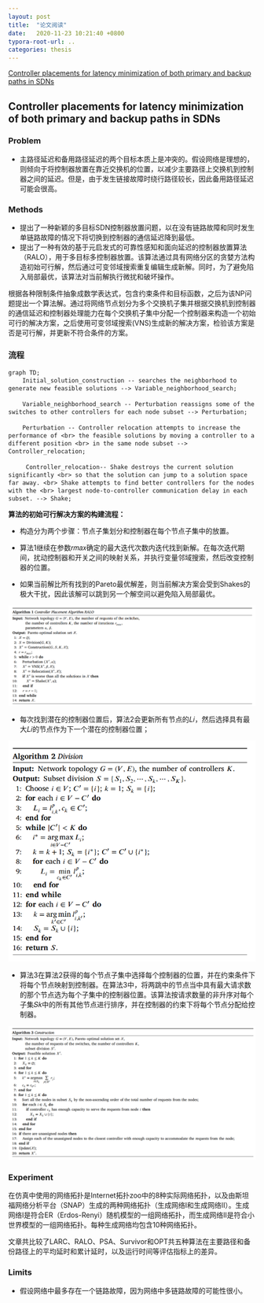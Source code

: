 ```yaml
---
layout: post
title:  "论文阅读"
date:   2020-11-23 10:21:40 +0800
typora-root-url: ..
categories: thesis
---
```


[Controller placements for latency minimization of both primary and backup paths in SDNs](https://www.sciencedirect.com/science/article/pii/S0140366420319150)

## Controller placements for latency minimization of both primary and backup paths in SDNs

###  Problem

* 主路径延迟和备用路径延迟的两个目标本质上是冲突的。假设网络是理想的，则倾向于将控制器放置在靠近交换机的位置，以减少主要路径上交换机到控制器之间的延迟。但是，由于发生链接故障时绕行路径较长，因此备用路径延迟可能会很高。

### Methods

* 提出了一种新颖的多目标SDN控制器放置问题，以在没有链路故障和同时发生单链路故障的情况下将切换到控制器的通信延迟降到最低。
* 提出了一种有效的基于元启发式的可靠性感知和面向延迟的控制器放置算法（RALO），用于多目标多控制器放置。该算法通过具有网络分区的贪婪方法构造初始可行解，然后通过可变邻域搜索重复编辑生成新解。同时，为了避免陷入局部最优，该算法对当前解执行微扰和破坏操作。

根据各种限制条件抽象成数学表达式，包含约束条件和目标函数，之后为该NP问题提出一个算法解。通过将网络节点划分为多个交换机子集并根据交换机到控制器的通信延迟和控制器处理能力在每个交换机子集中分配一个控制器来构造一个初始可行的解决方案，之后使用可变邻域搜索(VNS)生成新的解决方案，检验该方案是否是可行解，并更新不符合条件的方案。

### 流程

```mermaid
graph TD;
	Initial_solution_construction -- searches the neighborhood to generate new feasible solutions --> Variable_neighborhood_search;

	Variable_neighborhood_search -- Perturbation reassigns some of the switches to other controllers for each node subset --> Perturbation;
	
	Perturbation -- Controller relocation attempts to increase the performance of <br> the feasible solutions by moving a controller to a different position <br> in the same node subset -->  Controller_relocation;
	
	 Controller_relocation-- Shake destroys the current solution significantly <br> so that the solution can jump to a solution space far away. <br> Shake attempts to find better controllers for the nodes with the <br> largest node-to-controller communication delay in each subset. --> Shake;
```

**算法的初始可行解决方案的构建流程：**

* 构造分为两个步骤：节点子集划分和控制器在每个节点子集中的放置。

* 算法1继续在参数𝑟𝑚𝑎𝑥确定的最大迭代次数内迭代找到新解。在每次迭代期间，扰动控制器和开关之间的映射关系，并执行变量邻域搜索，然后改变控制器的位置。
* 如果当前解比所有找到的Pareto最优解差，则当前解决方案会受到Shakes的极大干扰，因此该解可以跳到另一个解空间以避免陷入局部最优。

![image-20201123174210356](/img/2020-11-23-thesis-reading-03/image-20201123174210356.png)

* 每次找到潜在的控制器位置后，算法2会更新所有节点的𝐿𝑖，然后选择具有最大𝐿𝑖的节点作为下一个潜在的控制器位置；

![image-20201123192701939](/img/2020-11-23-thesis-reading-03/image-20201123192701939.png)

* 算法3在算法2获得的每个节点子集中选择每个控制器的位置，并在约束条件下将每个节点映射到控制器。在算法3中，将两跳中的节点当中具有最大请求数的那个节点选为每个子集中的控制器位置。该算法按请求数量的非升序对每个子集𝑆𝑘中的所有其他节点进行排序，并在控制器的约束下将每个节点分配给控制器。

![image-20201123193640292](/img/2020-11-23-thesis-reading-03/image-20201123193640292.png)

### Experiment

在仿真中使用的网络拓扑是Internet拓扑zoo中的8种实际网络拓扑，以及由斯坦福网络分析平台（SNAP）生成的两种网络拓扑（生成网络I和生成网络II）。生成网络I是符合ER（Erdos-Renyi）随机模型的一组网络拓扑，而生成网络II是符合小世界模型的一组网络拓扑。每种生成网络均包含10种网络拓扑。

文章共比较了LARC、RALO、PSA、Survivor和OPT共五种算法在主要路径和备份路径上的平均延时和累计延时，以及运行时间等评估指标上的差异。

### Limits

* 假设网络中最多存在一个链路故障，因为网络中多链路故障的可能性很小。